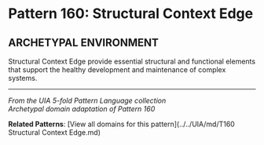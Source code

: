 # Pattern 160: Structural Context Edge

## ARCHETYPAL ENVIRONMENT

Structural Context Edge provide essential structural and functional elements that support the healthy development and maintenance of complex systems.

---

*From the UIA 5-fold Pattern Language collection*  
*Archetypal domain adaptation of Pattern 160*

**Related Patterns**: [View all domains for this pattern](../../UIA/md/T160 Structural Context Edge.md)
